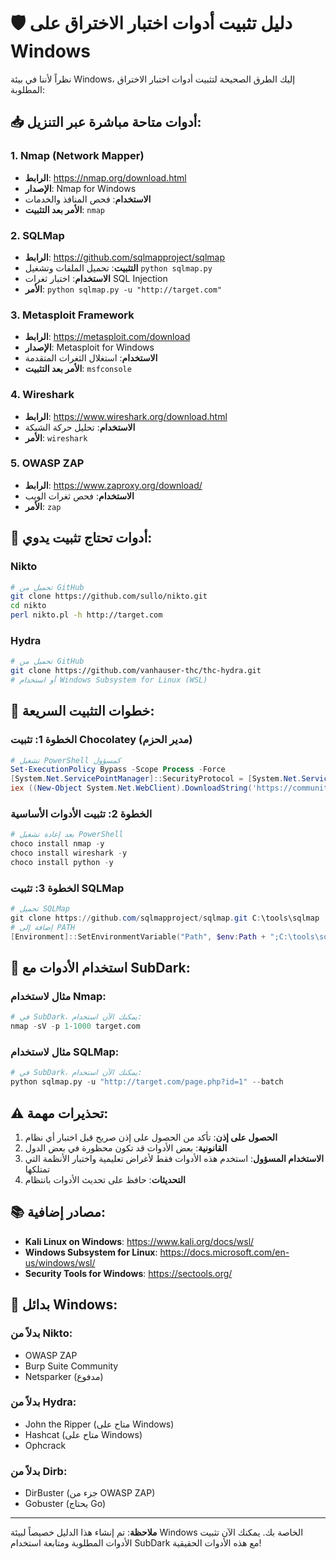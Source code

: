 # 🛡️ دليل تثبيت أدوات اختبار الاختراق على Windows

نظراً لأننا في بيئة Windows، إليك الطرق الصحيحة لتثبيت أدوات اختبار الاختراق المطلوبة:

## 📥 أدوات متاحة مباشرة عبر التنزيل:

### 1. Nmap (Network Mapper)
- **الرابط**: https://nmap.org/download.html
- **الإصدار**: Nmap for Windows
- **الاستخدام**: فحص المنافذ والخدمات
- **الأمر بعد التثبيت**: `nmap`

### 2. SQLMap
- **الرابط**: https://github.com/sqlmapproject/sqlmap
- **التثبيت**: تحميل الملفات وتشغيل `python sqlmap.py`
- **الاستخدام**: اختبار ثغرات SQL Injection
- **الأمر**: `python sqlmap.py -u "http://target.com"`

### 3. Metasploit Framework
- **الرابط**: https://metasploit.com/download
- **الإصدار**: Metasploit for Windows
- **الاستخدام**: استغلال الثغرات المتقدمة
- **الأمر بعد التثبيت**: `msfconsole`

### 4. Wireshark
- **الرابط**: https://www.wireshark.org/download.html
- **الاستخدام**: تحليل حركة الشبكة
- **الأمر**: `wireshark`

### 5. OWASP ZAP
- **الرابط**: https://www.zaproxy.org/download/
- **الاستخدام**: فحص ثغرات الويب
- **الأمر**: `zap`

## 🔧 أدوات تحتاج تثبيت يدوي:

### Nikto
```bash
# تحميل من GitHub
git clone https://github.com/sullo/nikto.git
cd nikto
perl nikto.pl -h http://target.com
```

### Hydra
```bash
# تحميل من GitHub
git clone https://github.com/vanhauser-thc/thc-hydra.git
# أو استخدام Windows Subsystem for Linux (WSL)
```

## 🚀 خطوات التثبيت السريعة:

### الخطوة 1: تثبيت Chocolatey (مدير الحزم)
```powershell
# تشغيل PowerShell كمسؤول
Set-ExecutionPolicy Bypass -Scope Process -Force
[System.Net.ServicePointManager]::SecurityProtocol = [System.Net.ServicePointManager]::SecurityProtocol -bor 3072
iex ((New-Object System.Net.WebClient).DownloadString('https://community.chocolatey.org/install.ps1'))
```

### الخطوة 2: تثبيت الأدوات الأساسية
```powershell
# بعد إعادة تشغيل PowerShell
choco install nmap -y
choco install wireshark -y
choco install python -y
```

### الخطوة 3: تثبيت SQLMap
```powershell
# تحميل SQLMap
git clone https://github.com/sqlmapproject/sqlmap.git C:\tools\sqlmap
# إضافة إلى PATH
[Environment]::SetEnvironmentVariable("Path", $env:Path + ";C:\tools\sqlmap", [EnvironmentVariableTarget]::User)
```

## 🎯 استخدام الأدوات مع SubDark:

### مثال لاستخدام Nmap:
```python
# في SubDark، يمكنك الآن استخدام:
nmap -sV -p 1-1000 target.com
```

### مثال لاستخدام SQLMap:
```python
# في SubDark، يمكنك الآن استخدام:
python sqlmap.py -u "http://target.com/page.php?id=1" --batch
```

## ⚠️ تحذيرات مهمة:

1. **الحصول على إذن**: تأكد من الحصول على إذن صريح قبل اختبار أي نظام
2. **القانونية**: بعض الأدوات قد تكون محظورة في بعض الدول
3. **الاستخدام المسؤول**: استخدم هذه الأدوات فقط لأغراض تعليمية واختبار الأنظمة التي تمتلكها
4. **التحديثات**: حافظ على تحديث الأدوات بانتظام

## 📚 مصادر إضافية:

- **Kali Linux on Windows**: https://www.kali.org/docs/wsl/
- **Windows Subsystem for Linux**: https://docs.microsoft.com/en-us/windows/wsl/
- **Security Tools for Windows**: https://sectools.org/

## 🔧 بدائل Windows:

### بدلاً من Nikto:
- OWASP ZAP
- Burp Suite Community
- Netsparker (مدفوع)

### بدلاً من Hydra:
- John the Ripper (متاح على Windows)
- Hashcat (متاح على Windows)
- Ophcrack

### بدلاً من Dirb:
- DirBuster (جزء من OWASP ZAP)
- Gobuster (يحتاج Go)

---

**ملاحظة**: تم إنشاء هذا الدليل خصيصاً لبيئة Windows الخاصة بك. يمكنك الآن تثبيت الأدوات المطلوبة ومتابعة استخدام SubDark مع هذه الأدوات الحقيقية!